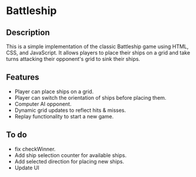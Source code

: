 # __Battleship__   
## **Description**   
This is a simple implementation of the classic Battleship game using HTML, CSS, and JavaScript. It allows players to place their ships on a grid and take turns attacking their opponent's grid to sink their ships.  

## **Features**   
- Player can place ships on a grid.  
- Player can switch the orientation of ships before placing them. 
- Computer AI opponent.  
- Dynamic grid updates to reflect hits & misses. 
- Replay functionality to start a new game.  
## **To do**
- fix checkWinner.
- Add ship selection counter for available ships.
- Add selected direction for placing new ships.
- Update UI

